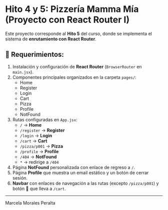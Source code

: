 # Hito 4 y 5: Pizzería Mamma Mía (Proyecto con **React Router I**)

Este proyecto corresponde al **Hito 5** del curso, donde se implementa el sistema de **enrutamiento con React Router**.

## 🚀 Requerimientos:

1. Instalación y configuración de **React Router** (`BrowserRouter` en `main.jsx`).
2. Componentes principales organizados en la carpeta `pages/`:
   - Home
   - Register
   - Login
   - Cart
   - Pizza
   - Profile
   - NotFound
3. Rutas configuradas en `App.jsx`:
   - `/` → **Home**
   - `/register` → **Register**
   - `/login` → **Login**
   - `/cart` → **Cart**
   - `/pizza/p001` → **Pizza**
   - `/profile` → **Profile**
   - `/404` → **NotFound**
   - `*` → redirige a `/404`
4. Página **NotFound** personalizada con enlace de regreso a `/`.
5. Página **Profile** que muestra un email estático y un botón de cerrar sesión.
6. **Navbar** con enlaces de navegación a las rutas (excepto `/pizza/p001`) y botón 🛒 que lleva a `/cart`.

----
Marcela Morales Peralta
